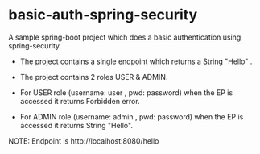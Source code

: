 # basic-auth-spring-security
A sample spring-boot project which does a basic authentication using spring-security.

* The project contains a single endpoint which returns a String "Hello" .
* The project contains 2 roles USER & ADMIN.

* For USER role (username: user , pwd: password) when the EP is accessed it returns Forbidden error.

* For ADMIN role (username: admin , pwd: password) when the EP is accessed it returns String "Hello".

NOTE: Endpoint is http://localhost:8080/hello



